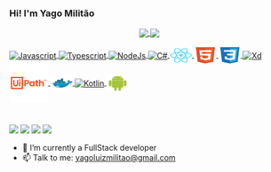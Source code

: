 ### Hi! I'm Yago Militão

<div align="center">
  <a href="https://github.com/YagoMilitao/github-readme-stats">
  <img height="200em" align="center" src="https://github-readme-stats.vercel.app/api?username=YagoMilitao&show_icons=true&theme=chartreuse-dark&include_all_commits=true&count_private=true"/>
  <img height=200 align="center" src="https://github-readme-stats.vercel.app/api/top-langs?username=YagoMilitao&layout=compact&langs_count=8&card_width=320&theme=chartreuse-dark" />
</div> 
  
  <div style="display: inline_block"><br>
  <img align="center" alt="Javascript" height="30" width="40" src="https://cdn.jsdelivr.net/gh/devicons/devicon@latest/icons/javascript/javascript-original.svg">
  <img align="center" alt="Typescript" heigth="30" width="40" src="https://cdn.jsdelivr.net/gh/devicons/devicon@latest/icons/typescript/typescript-original.svg">
  <img align="center" alt="NodeJs" height="30" width="40" src="https://cdn.jsdelivr.net/gh/devicons/devicon/icons/nodejs/nodejs-original.svg">
  <img align="center" alt="C#" height="30" width="40" src="https://cdn.jsdelivr.net/gh/devicons/devicon@latest/icons/csharp/csharp-original.svg">
  <img align="center" alt="React" height="30" width="40" src="https://raw.githubusercontent.com/devicons/devicon/master/icons/react/react-original.svg">
  <img align="center" alt="HTML" height="30" width="40" src="https://raw.githubusercontent.com/devicons/devicon/master/icons/html5/html5-original.svg">
  <img align="center" alt="CSS" height="30" width="40" src="https://raw.githubusercontent.com/devicons/devicon/master/icons/css3/css3-original.svg">
  <img align="center" alt="Xd" height="30" width="40" src="https://cdn.jsdelivr.net/gh/devicons/devicon/icons/xd/xd-line.svg">
  <img align="center" alt="UiPath" heigth="50" width="70" src="https://github.com/Yagolis/yagolis.github.io/blob/master/css/uipath-vector-logo.svg">
  <img align="center" alt="Docker" height="30" width="40" src="https://raw.githubusercontent.com/devicons/devicon/master/icons/docker/docker-original.svg">
  <img align="center" alt="Kotlin" height="30" width="40" src="https://cdn.jsdelivr.net/gh/devicons/devicon@latest/icons/kotlin/kotlin-original.svg">
  <img align="center" alt="Android" height="30" width="40" src="https://raw.githubusercontent.com/devicons/devicon/master/icons/android/android-original.svg">
  </div>
  
  # #

 <div>
  <a href = "mailto:yagoluizmilitao@gmail.com"><img src="https://img.shields.io/badge/Gmail-D14836?style=for-the-badge&logo=gmail&logoColor=white" target="_blank"></a>
  <a href ="mailto:yagomilitao@outlook.com"><img src="https://img.shields.io/badge/Microsoft_Outlook-0078D4?style=for-the-badge&logo=microsoft-outlook&logoColor=white" target="_blank"></a>
  <a href="https://www.linkedin.com/in/yagomilitao/" target="_blank"><img src="https://img.shields.io/badge/-LinkedIn-%230077B5?style=for-the-badge&logo=linkedin&logoColor=white" target="_blank"></a>
  <a href="https://www.behance.net/yagomilitao" target="_blank"><img src="https://img.shields.io/badge/Behance-1769ff?style=for-the-badge&logo=behance&logoColor=white" target="_blank"></a>
 </div>

 <div>
   
  <!--![Snake animation](https://github.com/YagoMilitao/YagoMilitao/blob/output/github-contribution-grid-snake.svg)-->
 
</div>

- 🔭 I’m currently a FullStack developer
- 📫 Talk to me: yagoluizmilitao@gmail.com


